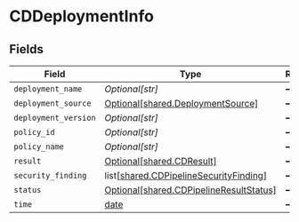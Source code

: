 # CDDeploymentInfo


## Fields

| Field                                                                                          | Type                                                                                           | Required                                                                                       | Description                                                                                    |
| ---------------------------------------------------------------------------------------------- | ---------------------------------------------------------------------------------------------- | ---------------------------------------------------------------------------------------------- | ---------------------------------------------------------------------------------------------- |
| `deployment_name`                                                                              | *Optional[str]*                                                                                | :heavy_minus_sign:                                                                             | N/A                                                                                            |
| `deployment_source`                                                                            | [Optional[shared.DeploymentSource]](undefined/models/shared/deploymentsource.md)               | :heavy_minus_sign:                                                                             | N/A                                                                                            |
| `deployment_version`                                                                           | *Optional[str]*                                                                                | :heavy_minus_sign:                                                                             | N/A                                                                                            |
| `policy_id`                                                                                    | *Optional[str]*                                                                                | :heavy_minus_sign:                                                                             | N/A                                                                                            |
| `policy_name`                                                                                  | *Optional[str]*                                                                                | :heavy_minus_sign:                                                                             | N/A                                                                                            |
| `result`                                                                                       | [Optional[shared.CDResult]](undefined/models/shared/cdresult.md)                               | :heavy_minus_sign:                                                                             | N/A                                                                                            |
| `security_finding`                                                                             | list[[shared.CDPipelineSecurityFinding](undefined/models/shared/cdpipelinesecurityfinding.md)] | :heavy_minus_sign:                                                                             | N/A                                                                                            |
| `status`                                                                                       | [Optional[shared.CDPipelineResultStatus]](undefined/models/shared/cdpipelineresultstatus.md)   | :heavy_minus_sign:                                                                             | N/A                                                                                            |
| `time`                                                                                         | [date](https://docs.python.org/3/library/datetime.html#date-objects)                           | :heavy_minus_sign:                                                                             | N/A                                                                                            |